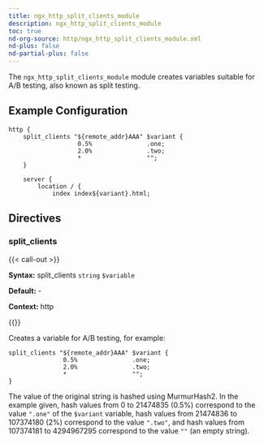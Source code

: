 ```yaml
---
title: ngx_http_split_clients_module
description: ngx_http_split_clients_module
toc: true
nd-org-source: http/ngx_http_split_clients_module.xml
nd-plus: false
nd-partial-plus: false
---
```



<!--
********************************************************************************
🛑 WARNING: AUTOGENERATED FILE - DO NOT EDIT 🛑
This Markdown file was automatically generated from the source XML documentation.
Any manual changes made directly to this file will be overwritten.
To request or suggest changes, please edit the source XML files instead.
https://github.com/nginx/nginx.org/tree/main/xml/en
********************************************************************************
-->


The `ngx_http_split_clients_module` module creates
variables suitable for A/B testing, also known as split testing.
## Example Configuration


```nginx
http {
    split_clients "${remote_addr}AAA" $variant {
                   0.5%               .one;
                   2.0%               .two;
                   *                  "";
    }

    server {
        location / {
            index index${variant}.html;

```

## Directives

### split_clients

{{< call-out >}}

**Syntax:** split_clients `string` `$variable`

**Default:** -

**Context:** http


{{</call-out>}}


Creates a variable for A/B testing, for example:

```nginx
split_clients "${remote_addr}AAA" $variant {
               0.5%               .one;
               2.0%               .two;
               *                  "";
}

```


The value of the original string is hashed using MurmurHash2.
In the example given, hash values from 0 to 21474835 (0.5%)
correspond to the
value `".one"` of the `$variant` variable,
hash values from 21474836 to 107374180 (2%) correspond to
the value `".two"`,
and hash values from 107374181 to 4294967295 correspond to
the value `""` (an empty string).
